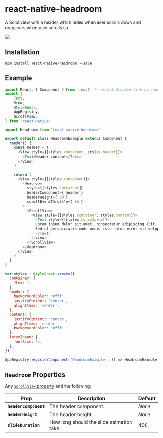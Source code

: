 # react-native-headroom

A Scrollview with a header which hides when user scrolls down and reappears when user scrolls up

![](https://raw.githubusercontent.com/abrenaut/react-native-headroom/master/screenshot.gif)

## Installation

```npm install react-native-headroom --save```

## Example

```js
import React, { Component } from 'react' // eslint-disable-line no-unused-vars
import {
    Text,
    View,
    StyleSheet,
    AppRegistry,
    ScrollView,
} from 'react-native'

import Headroom from 'react-native-headroom'

export default class HeadroomExample extends Component {
  render() {
    const header = (
      <View style={[styles.container, styles.header]}>
        <Text>Header content</Text>
      </View>
    )

    return (
      <View style={[styles.container]}>
        <Headroom
          style={[styles.container]}
          headerComponent={ header }
          headerHeight={ 80 }
          scrollEventThrottle={ 80 }
        >
          <ScrollView>
            <View style={[styles.container, styles.content]}>
              <Text style={[styles.loremIpsum]}>
              Lorem ipsum dolor sit amet, consectetur adipiscing elit, sed do eiusmod tempor incididunt ut labore et dolore magna aliqua. Ut enim ad minim veniam, quis nostrud exercitation ullamco laboris nisi ut aliquip ex ea commodo consequat. Duis aute irure dolor in reprehenderit in voluptate velit esse cillum dolore eu fugiat nulla pariatur. Excepteur sint occaecat cupidatat non proident, sunt in culpa qui officia deserunt mollit anim id est laborum.
              Sed ut perspiciatis unde omnis iste natus error sit voluptatem accusantium doloremque laudantium, totam rem aperiam, eaque ipsa quae ab illo inventore veritatis et quasi architecto beatae vitae dicta sunt explicabo. Nemo enim ipsam voluptatem quia voluptas sit aspernatur aut odit aut fugit, sed quia consequuntur magni dolores eos qui ratione voluptatem sequi nesciunt. Neque porro quisquam est, qui dolorem ipsum quia dolor sit amet, consectetur, adipisci velit, sed quia non numquam eius modi tempora incidunt ut labore et dolore magnam aliquam quaerat voluptatem. Ut enim ad minima veniam, quis nostrum exercitationem ullam corporis suscipit laboriosam, nisi ut aliquid ex ea commodi consequatur? Quis autem vel eum iure reprehenderit qui in ea voluptate velit esse quam nihil molestiae consequatur, vel illum qui dolorem eum fugiat quo voluptas nulla pariatur?
              </Text>
            </View>
          </ScrollView>
        </Headroom>
      </View>
    )
  }
}

var styles = StyleSheet.create({
  container: {
    flex: 1,
  },
  header: {
    backgroundColor: '#fff',
    justifyContent: 'center',
    alignItems: 'center',
  },
  content: {
    justifyContent: 'center',
    alignItems: 'center',
    backgroundColor: '#fff',
  },
  loremIpsum: {
    fontSize: 24,
  },
})

AppRegistry.registerComponent('HeadroomExample', () => HeadroomExample)
```

## `Headroom` Properties

Any [`ScrollView` property](http://facebook.github.io/react-native/docs/scrollview.html) and the following:

| Prop | Description | Default |
|---|---|---|
|**`headerComponent`**|The header component. |*None*|
|**`headerHeight`**|The header height. |*None*|
|**`slideDuration`**|How long should the slide animation take. |400|
